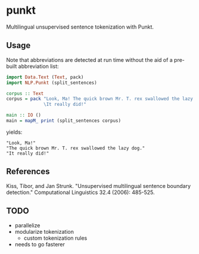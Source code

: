 punkt
=====

Multilingual unsupervised sentence tokenization with Punkt.

## Usage

Note that abbreviations are detected at run time without the aid of a pre-built
abbreviation list:

```haskell
import Data.Text (Text, pack)
import NLP.Punkt (split_sentences)

corpus :: Text
corpus = pack "Look, Ma! The quick brown Mr. T. rex swallowed the lazy dog. \
              \It really did!"

main :: IO ()
main = mapM_ print (split_sentences corpus)
```

yields:

```
"Look, Ma!"
"The quick brown Mr. T. rex swallowed the lazy dog."
"It really did!"
```

## References

Kiss, Tibor, and Jan Strunk. "Unsupervised multilingual sentence boundary
detection." Computational Linguistics 32.4 (2006): 485-525.

## TODO

- parallelize
- modularize tokenization
  - custom tokenization rules
- needs to go fasterer
